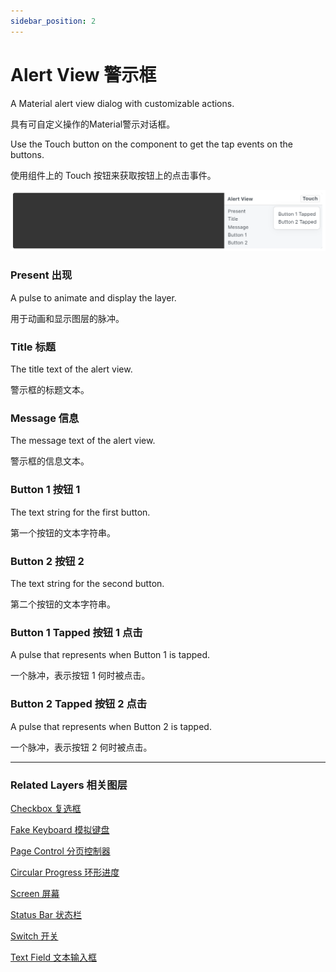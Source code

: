 ```yaml
---
sidebar_position: 2
---
```


# Alert View 警示框

A Material alert view dialog with customizable actions.

具有可自定义操作的Material警示对话框。

Use the Touch button on the component to get the tap events on the buttons.

使用组件上的 Touch 按钮来获取按钮上的点击事件。

![Image](./../../../static/img/docs/Material/alert-view.png)

### Present 出现

A pulse to animate and display the layer.

用于动画和显示图层的脉冲。

### Title 标题 

The title text of the alert view.

警示框的标题文本。

### Message 信息

The message text of the alert view.

警示框的信息文本。

### Button 1 按钮 1

The text string for the first button.

第一个按钮的文本字符串。

### Button 2 按钮 2

The text string for the second button.

第二个按钮的文本字符串。

### Button 1 Tapped 按钮 1 点击

A pulse that represents when Button 1 is tapped.

一个脉冲，表示按钮 1 何时被点击。

### Button 2 Tapped 按钮 2 点击

A pulse that represents when Button 2 is tapped.

一个脉冲，表示按钮 2 何时被点击。

------

### Related Layers 相关图层

[Checkbox 复选框](./Checkbox.md)

[Fake Keyboard 模拟键盘](./Fake%20Keyboard.md)

[Page Control 分页控制器](./Page%20Control.md)

[Circular Progress 环形进度](./Circular%20Progress.md)

[Screen 屏幕](./Screen.md)

[Status Bar 状态栏](./Status%20bar.md)

[Switch 开关](./Switch.md)

[Text Field 文本输入框](./Text%20Field.md)
